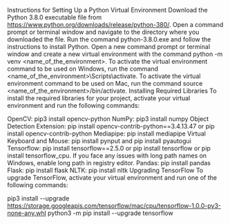 Instructions for Setting Up a Python Virtual Environment
Download the Python 3.8.0 executable file from https://www.python.org/downloads/release/python-380/.
Open a command prompt or terminal window and navigate to the directory where you downloaded the file.
Run the command python-3.8.0.exe and follow the instructions to install Python.
Open a new command prompt or terminal window and create a new virtual environment with the command python -m venv <name_of_the_environment>.
To activate the virtual environment command to be used on Windows, run the command <name_of_the_environment>\Scripts\activate.
To activate the virtual environment command to be used on Mac, run the command source <name_of_the_environment>/bin/activate.
Installing Required Libraries
To install the required libraries for your project, activate your virtual environment and run the following commands:

OpenCV: pip3 install opencv-python
NumPy: pip3 install numpy
Object Detection Extension: pip install opencv-contrib-python==3.4.13.47 or pip install opencv-contrib-python
Mediapipe: pip install mediapipe
Virtual Keyboard and Mouse: pip install pynput and pip install pyautogui
Tensorflow: pip install tensorflow==2.5.0 or pip install tensorflow or pip install tensorflow_cpu. If you face any issues with long path names on Windows, enable long path in registry editor.
Pandas: pip install pandas
Flask: pip install flask
NLTK: pip install nltk
Upgrading TensorFlow
To upgrade TensorFlow, activate your virtual environment and run one of the following commands:

pip3 install --upgrade https://storage.googleapis.com/tensorflow/mac/cpu/tensorflow-1.0.0-py3-none-any.whl
python3 -m pip install --upgrade tensorflow
